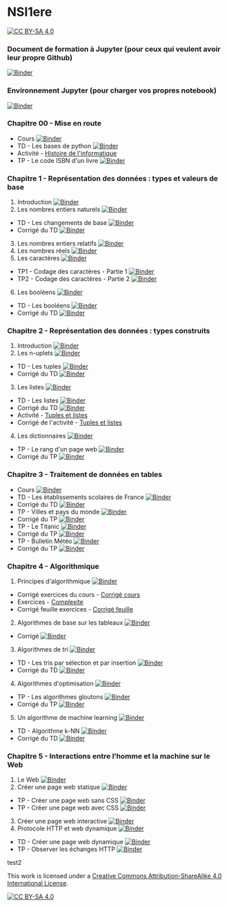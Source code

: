 # NSI1ere
[![CC BY-SA 4.0][cc-by-sa-shield]][cc-by-sa]




### Document de formation à Jupyter (pour ceux qui veulent avoir leur propre Github)
[![Binder](https://mybinder.org/badge_logo.svg)](https://mybinder.org/v2/gh/jcamponovo/NSIterm/master?filepath=presentation.ipynb)

### Environnement Jupyter (pour charger vos propres notebook)
[![Binder](https://mybinder.org/badge_logo.svg)](https://mybinder.org/v2/gh/JeromeBarthelemy/NSI1ere/master?urlpath=apps/environnement.ipynb)

### Chapitre 00 - Mise en route
* Cours [![Binder](https://mybinder.org/badge_logo.svg)](https://mybinder.org/v2/gh/JeromeBarthelemy/NSI1ere/master?filepath=cours_00.ipynb)
* TD - Les bases de python [![Binder](https://mybinder.org/badge_logo.svg)](https://mybinder.org/v2/gh/JeromeBarthelemy/NSI1ere/master?filepath=TD_00_1.ipynb)
* Activité - [Histoire de l'informatique](https://github.com/JeromeBarthelemy/NSI1ere/blob/master/res_histoire.pdf)
* TP - Le code ISBN d'un livre [![Binder](https://mybinder.org/badge_logo.svg)](https://mybinder.org/v2/gh/JeromeBarthelemy/NSI1ere/master?filepath=TP_00.ipynb)

### Chapitre 1 - Représentation des données : types et valeurs de base
1. Introduction [![Binder](https://mybinder.org/badge_logo.svg)](https://mybinder.org/v2/gh/JeromeBarthelemy/NSI1ere/master?filepath=cours_01_intro.ipynb)
2. Les nombres entiers naturels [![Binder](https://mybinder.org/badge_logo.svg)](https://mybinder.org/v2/gh/JeromeBarthelemy/NSI1ere/master?filepath=cours_01_B.ipynb)
  * TD - Les changements de base [![Binder](https://mybinder.org/badge_logo.svg)](https://mybinder.org/v2/gh/JeromeBarthelemy/NSI1ere/master?filepath=TD_01_1.ipynb)
  * Corrigé du TD [![Binder](https://mybinder.org/badge_logo.svg)](https://mybinder.org/v2/gh/JeromeBarthelemy/NSI1ere/master?filepath=TD_01_1_correct.ipynb)
3. Les nombres entiers relatifs [![Binder](https://mybinder.org/badge_logo.svg)](https://mybinder.org/v2/gh/JeromeBarthelemy/NSI1ere/master?filepath=cours_01_C.ipynb)
4. Les nombres réels [![Binder](https://mybinder.org/badge_logo.svg)](https://mybinder.org/v2/gh/JeromeBarthelemy/NSI1ere/master?filepath=cours_01_D.ipynb)
5. Les caractères [![Binder](https://mybinder.org/badge_logo.svg)](https://mybinder.org/v2/gh/JeromeBarthelemy/NSI1ere/master?filepath=cours_01_E.ipynb)
* TP1 - Codage des caractères - Partie 1 [![Binder](https://mybinder.org/badge_logo.svg)](https://mybinder.org/v2/gh/JeromeBarthelemy/NSI1ere/master?filepath=TP_codage_des_caracteres_1.ipynb)
* TP2 - Codage des caractères - Partie 2 [![Binder](https://mybinder.org/badge_logo.svg)](https://mybinder.org/v2/gh/JeromeBarthelemy/NSI1ere/master?filepath=TP_codage_des_caracteres_2.ipynb)
6. Les booléens [![Binder](https://mybinder.org/badge_logo.svg)](https://mybinder.org/v2/gh/JeromeBarthelemy/NSI1ere/master?filepath=cours_01_F.ipynb)
  * TD - Les booléens [![Binder](https://mybinder.org/badge_logo.svg)](https://mybinder.org/v2/gh/JeromeBarthelemy/NSI1ere/master?filepath=TD_01_2.ipynb)
  * Corrigé du TD [![Binder](https://mybinder.org/badge_logo.svg)](https://mybinder.org/v2/gh/JeromeBarthelemy/NSI1ere/master?filepath=TD_01_2_correct.ipynb)
### Chapitre 2 - Représentation des données : types construits
1. Introduction [![Binder](https://mybinder.org/badge_logo.svg)](https://mybinder.org/v2/gh/JeromeBarthelemy/NSI1ere/master?filepath=cours_02_intro.ipynb)
2. Les n-uplets [![Binder](https://mybinder.org/badge_logo.svg)](https://mybinder.org/v2/gh/JeromeBarthelemy/NSI1ere/master?filepath=cours_02_B.ipynb)
  * TD - Les tuples [![Binder](https://mybinder.org/badge_logo.svg)](https://mybinder.org/v2/gh/JeromeBarthelemy/NSI1ere/master?filepath=TD_02_1.ipynb)
  * Corrigé du TD [![Binder](https://mybinder.org/badge_logo.svg)](https://mybinder.org/v2/gh/JeromeBarthelemy/NSI1ere/master?filepath=TD_02_1_correct.ipynb)
3. Les listes [![Binder](https://mybinder.org/badge_logo.svg)](https://mybinder.org/v2/gh/JeromeBarthelemy/NSI1ere/master?filepath=cours_02_C.ipynb)
  * TD - Les listes [![Binder](https://mybinder.org/badge_logo.svg)](https://mybinder.org/v2/gh/JeromeBarthelemy/NSI1ere/master?filepath=TD_02_2.ipynb)
  * Corrigé du TD [![Binder](https://mybinder.org/badge_logo.svg)](https://mybinder.org/v2/gh/JeromeBarthelemy/NSI1ere/master?filepath=TD_02_2_correct.ipynb)
* Activité - [Tuples et listes](https://github.com/JeromeBarthelemy/NSI1ere/blob/master/res_exos_liste_tuples.pdf)
* Corrigé de l'activité - [Tuples et listes](https://github.com/JeromeBarthelemy/NSI1ere/blob/master/res_exos_liste_tuples_corrigé.pdf)
4. Les dictionnaires [![Binder](https://mybinder.org/badge_logo.svg)](https://mybinder.org/v2/gh/JeromeBarthelemy/NSI1ere/master?filepath=cours_02_D.ipynb)
  * TP - Le rang d'un page web [![Binder](https://mybinder.org/badge_logo.svg)](https://mybinder.org/v2/gh/JeromeBarthelemy/NSI1ere/master?filepath=TP_02.ipynb)
  * Corrigé du TP [![Binder](https://mybinder.org/badge_logo.svg)](https://mybinder.org/v2/gh/JeromeBarthelemy/NSI1ere/master?filepath=TP_02_correct.ipynb)
### Chapitre 3 - Traitement de données en tables
  * Cours [![Binder](https://mybinder.org/badge_logo.svg)](https://mybinder.org/v2/gh/JeromeBarthelemy/NSI1ere/master?filepath=cours_03.ipynb)
  * TD - Les établissements scolaires de France [![Binder](https://mybinder.org/badge_logo.svg)](https://mybinder.org/v2/gh/JeromeBarthelemy/NSI1ere/master?filepath=TD_03.ipynb)
  * Corrigé du TD [![Binder](https://mybinder.org/badge_logo.svg)](https://mybinder.org/v2/gh/JeromeBarthelemy/NSI1ere/master?filepath=TD_03_correct.ipynb)
  * TP - Villes et pays du monde [![Binder](https://mybinder.org/badge_logo.svg)](https://mybinder.org/v2/gh/JeromeBarthelemy/NSI1ere/master?filepath=TP_03_1.ipynb)
  * Corrigé du TP [![Binder](https://mybinder.org/badge_logo.svg)](https://mybinder.org/v2/gh/JeromeBarthelemy/NSI1ere/master?filepath=TP_03_1_correct.ipynb)
  * TP - Le Titanic [![Binder](https://mybinder.org/badge_logo.svg)](https://mybinder.org/v2/gh/JeromeBarthelemy/NSI1ere/master?filepath=TP_03_2.ipynb)
  * Corrigé du TP [![Binder](https://mybinder.org/badge_logo.svg)](https://mybinder.org/v2/gh/JeromeBarthelemy/NSI1ere/master?filepath=TP_03_2_correct.ipynb)
  * TP - Bulletin Météo [![Binder](https://mybinder.org/badge_logo.svg)](https://mybinder.org/v2/gh/JeromeBarthelemy/NSI1ere/master?filepath=TP_03_3.ipynb)
  * Corrigé du TP [![Binder](https://mybinder.org/badge_logo.svg)](https://mybinder.org/v2/gh/JeromeBarthelemy/NSI1ere/master?filepath=TP_03_3_correct.ipynb)
### Chapitre 4 - Algorithmique
  1. Principes d'algorithmique [![Binder](https://mybinder.org/badge_logo.svg)](https://mybinder.org/v2/gh/JeromeBarthelemy/NSI1ere/master?filepath=cours_04_intro.ipynb)
  * Corrigé exercices du cours - [Corrigé cours](https://github.com/JeromeBarthelemy/NSI1ere/blob/master/cours_04_intro_correct.pdf)
  * Exercices - [Complexite](https://github.com/JeromeBarthelemy/NSI1ere/blob/master/Exercices_complexite.pdf)
  * Corrigé feuille exercices - [Corrigé feuille](https://github.com/JeromeBarthelemy/NSI1ere/blob/master/Exercices_complexite_correct.pdf)
  2. Algorithmes de base sur les tableaux [![Binder](https://mybinder.org/badge_logo.svg)](https://mybinder.org/v2/gh/JeromeBarthelemy/NSI1ere/master?filepath=cours_04_B.ipynb)
  * Corrigé [![Binder](https://mybinder.org/badge_logo.svg)](https://mybinder.org/v2/gh/JeromeBarthelemy/NSI1ere/master?filepath=cours_04_B_correct.ipynb)
  3. Algorithmes de tri [![Binder](https://mybinder.org/badge_logo.svg)](https://mybinder.org/v2/gh/JeromeBarthelemy/NSI1ere/master?filepath=cours_04_C.ipynb)
  * TD - Les tris par sélection et par insertion [![Binder](https://mybinder.org/badge_logo.svg)](https://mybinder.org/v2/gh/JeromeBarthelemy/NSI1ere/master?filepath=TD_04_1.ipynb)
  * Corrigé du TD [![Binder](https://mybinder.org/badge_logo.svg)](https://mybinder.org/v2/gh/JeromeBarthelemy/NSI1ere/master?filepath=TD_04_1_correct.ipynb)
  4. Algorithmes d'optimisation [![Binder](https://mybinder.org/badge_logo.svg)](https://mybinder.org/v2/gh/JeromeBarthelemy/NSI1ere/master?filepath=cours_04_D.ipynb)
  * TP - Les algorithmes gloutons [![Binder](https://mybinder.org/badge_logo.svg)](https://mybinder.org/v2/gh/JeromeBarthelemy/NSI1ere/master?filepath=TP_04_1.ipynb)
  * Corrigé du TP [![Binder](https://mybinder.org/badge_logo.svg)](https://mybinder.org/v2/gh/JeromeBarthelemy/NSI1ere/master?filepath=TP_04_1_correct.ipynb)
  5. Un algorithme de machine learning [![Binder](https://mybinder.org/badge_logo.svg)](https://mybinder.org/v2/gh/JeromeBarthelemy/NSI1ere/master?filepath=cours_04_E.ipynb)
  * TD - Algorithme k-NN [![Binder](https://mybinder.org/badge_logo.svg)](https://mybinder.org/v2/gh/JeromeBarthelemy/NSI1ere/master?filepath=TD_04_2.ipynb)
  * Corrigé du TD [![Binder](https://mybinder.org/badge_logo.svg)](https://mybinder.org/v2/gh/JeromeBarthelemy/NSI1ere/master?filepath=TD_04_2_correct.ipynb)
### Chapitre 5 - Interactions entre l’homme et la machine sur le Web
  1. Le Web [![Binder](https://mybinder.org/badge_logo.svg)](https://mybinder.org/v2/gh/JeromeBarthelemy/NSI1ere/master?filepath=cours_05_intro.ipynb)
  2. Créer une page web statique [![Binder](https://mybinder.org/badge_logo.svg)](https://mybinder.org/v2/gh/JeromeBarthelemy/NSI1ere/master?filepath=cours_05_B.ipynb)
  * TP - Créer une page web sans CSS [![Binder](https://mybinder.org/badge_logo.svg)](https://mybinder.org/v2/gh/JeromeBarthelemy/NSI1ere/master?filepath=TP_05_1.ipynb)
  * TP - Créer une page web avec CSS [![Binder](https://mybinder.org/badge_logo.svg)](https://mybinder.org/v2/gh/JeromeBarthelemy/NSI1ere/master?filepath=TP_05_2.ipynb)
  3. Créer une page web interactive [![Binder](https://mybinder.org/badge_logo.svg)](https://mybinder.org/v2/gh/JeromeBarthelemy/NSI1ere/master?filepath=cours_05_C.ipynb)
  4. Protocole HTTP et web dynamique [![Binder](https://mybinder.org/badge_logo.svg)](https://mybinder.org/v2/gh/JeromeBarthelemy/NSI1ere/master?filepath=cours_05_D.ipynb)
  * TD - Créer une page web dynamique [![Binder](https://mybinder.org/badge_logo.svg)](https://mybinder.org/v2/gh/JeromeBarthelemy/NSI1ere/master?filepath=TD_05_1.ipynb)
  * TP - Observer les échanges HTTP [![Binder](https://mybinder.org/badge_logo.svg)](https://mybinder.org/v2/gh/JeromeBarthelemy/NSI1ere/master?filepath=TP_05_3.ipynb)

test2

This work is licensed under a [Creative Commons Attribution-ShareAlike 4.0 International License][cc-by-sa].

[![CC BY-SA 4.0][cc-by-sa-image]][cc-by-sa]

[cc-by-sa]: http://creativecommons.org/licenses/by-sa/4.0/
[cc-by-sa-image]: https://licensebuttons.net/l/by-sa/4.0/88x31.png
[cc-by-sa-shield]: https://img.shields.io/badge/License-CC%20BY--SA%204.0-lightgrey.svg
